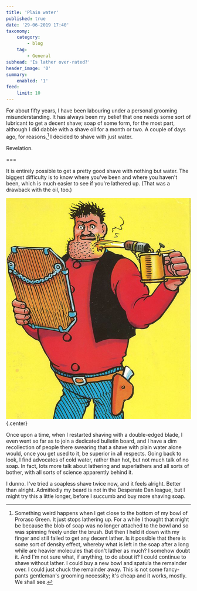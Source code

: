 ```yaml
---
title: 'Plain water'
published: true
date: '29-06-2019 17:40'
taxonomy:
    category:
        - blog
    tag:
        - General
subhead: 'Is lather over-rated?'
header_image: '0'
summary:
    enabled: '1'
feed:
    limit: 10
---
```


For about fifty years, I have been labouring under a personal grooming misunderstanding. It has always been my belief that one needs some sort of lubricant to get a decent shave; soap of some form, for the most part, although I did dabble with a shave oil for a month or two. A couple of days ago, for reasons,[^1] I decided to shave with just water.

Revelation.

===

It is entirely possible to get a pretty good shave with nothing but water. The biggest difficulty is to know where you've been and where you haven't been, which is much easier to see if you're lathered up. (That was a drawback with the oil, too.)

![Desperate Dan shaves with a blowtorch](desperate-dan-shaves.jpg){.center} 

Once upon a time, when I restarted shaving with a double-edged blade, I even went so far as to join a dedicated bulletin board, and I have a dim recollection of people there swearing that a shave with plain water alone would, once you get used to it, be superior in all respects. Going back to look, I find advocates of cold water, rather than hot, but not much talk of no soap. In fact, lots more talk about lathering and superlathers and all sorts of bother, with all sorts of science apparently behind it.

I dunno. I've tried a soapless shave twice now, and it feels alright. Better than alright. Admittedly my beard is not in the Desperate Dan league, but I might try this a little longer, before I succumb and buy more shaving soap.

[^1]: Something weird happens when I get close to the bottom of my bowl of Proraso Green. It just stops lathering up. For a while I thought that might be because the blob of soap was no longer attached to the bowl and so was spinning freely under the brush. But then I held it down with my finger and still failed to get any decent lather. Is it possible that there is some sort of density effect, whereby what is left in the soap after a long while are heavier molecules that don't lather as much? I somehow doubt it. And I'm not sure what, if anything, to do about it? I could continue to shave without lather. I could buy a new bowl and spatula the remainder over. I could just chuck the remainder away. This is not some fancy-pants gentleman's grooming necessity; it's cheap and it works, mostly. We shall see.